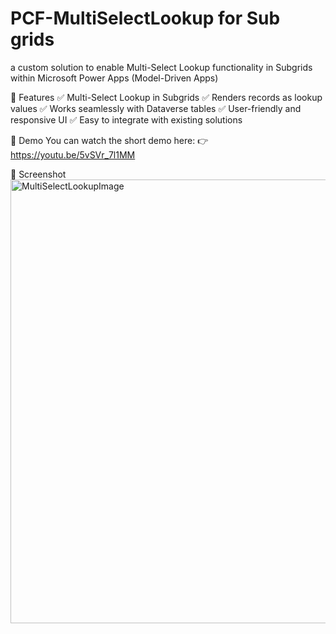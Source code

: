 # PCF-MultiSelectLookup for Sub grids
a custom solution to enable Multi-Select Lookup functionality in Subgrids within Microsoft Power Apps (Model-Driven Apps)

🚀 Features
✅ Multi-Select Lookup in Subgrids
✅ Renders records as lookup values
✅ Works seamlessly with Dataverse tables
✅ User-friendly and responsive UI
✅ Easy to integrate with existing solutions

🎥 Demo
You can watch the short demo here:
👉 https://youtu.be/5vSVr_7l1MM

📸 Screenshot
<img width="1318" height="710" alt="MultiSelectLookupImage" src="https://github.com/user-attachments/assets/5bffc8d8-baec-47c7-9c5d-f25a22c69b06" />
